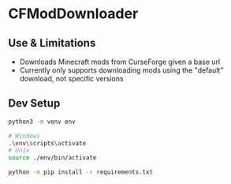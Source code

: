 # CFModDownloader

## Use & Limitations
- Downloads Minecraft mods from CurseForge given a base url
- Currently only supports downloading mods using the "default" download, not specific versions

## Dev Setup

```sh
python3 -m venv env

# Windows
.\env\scripts\activate
# Unix
source ./env/bin/activate

python -m pip install -r requirements.txt
```